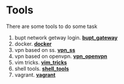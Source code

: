 # Tools
There are some tools to do some task

1. bupt network getway login. [**bupt_gateway**](#)
2. docker. [**docker**](https://github.com/T-tssxuan/tools/tree/master/docker)
3. vpn based on ss. [**vpn_ss**](#)
4. vpn based on openvpn. [**vpn_openvpn**](#)
5. vim tricks. [**vim_tricks**](#)
6. shell tools. [**shell_tools**](#)
7. vagrant. [**vagrant**](#)
